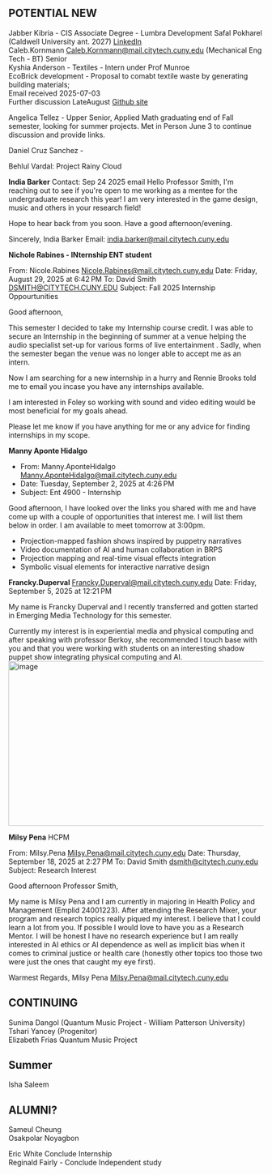 ## POTENTIAL NEW  
Jabber Kibria  -  CIS Associate Degree  - Lumbra Development
Safal Pokharel (Caldwell University ant. 2027) [LinkedIn](https://www.linkedin.com/in/safal-pokharel-55389821a?utm_source=share&utm_campaign=share_via&utm_content=profile&utm_medium=ios_app)  
Caleb.Kornmann <Caleb.Kornmann@mail.citytech.cuny.edu>  (Mechanical Eng Tech - BT) Senior  
Kyshia Anderson - Textiles - Intern under Prof Munroe  
  EcoBrick development - Proposal to comabt textile waste by generating building materials;  
  Email received 2025-07-03  
  Further discussion LateAugust 
  [Github site](https://github.com/C3l3stialRose/Material-Echoes-Fall-2025)  
  
Angelica Tellez - Upper Senior, Applied Math graduating end of Fall semester, looking for summer projects.  Met in Person June 3 to continue discussion and provide links.  

Daniel Cruz Sanchez - 

Behlul Vardal: Project Rainy Cloud  

**India Barker**
Contact: Sep 24 2025 email
Hello Professor Smith, I'm reaching out to see if you're open to me working as a mentee for the undergraduate research this year! I am very interested in the game design, music and others in your research field!

Hope to hear back from you soon. Have a good afternoon/evening.

Sincerely,
India Barker
Email: india.barker@mail.citytech.cuny.edu


**Nichole Rabines - INternship ENT student**
 
From: Nicole.Rabines <Nicole.Rabines@mail.citytech.cuny.edu>
Date: Friday, August 29, 2025 at 6:42 PM
To: David Smith <DSMITH@CITYTECH.CUNY.EDU>
Subject: Fall 2025 Internship Oppourtunities

Good afternoon,
 
This semester I decided to take my Internship course credit. I was able to secure an Internship in the beginning of summer at a venue helping the audio specialist set-up for various forms of live entertainment . Sadly, when the semester began the venue was no longer able to accept me as an intern.
 
Now I am searching for a new internship in a hurry and Rennie Brooks told me to email you incase you have any internships available.
 
I am interested in Foley so working with sound and video editing would be most beneficial for my goals ahead. 
 
Please let me know if you have anything for me or any advice for finding internships in my scope.


**Manny Aponte Hidalgo**
- From: Manny.AponteHidalgo <Manny.AponteHidalgo@mail.citytech.cuny.edu>
- Date: Tuesday, September 2, 2025 at 4:26 PM
- Subject: Ent 4900 - Internship

Good afternoon, I have looked over the links you shared with me and have come up with a couple of opportunities that interest me. I will list them below in order. I am available to meet tomorrow at 3:00pm. 

- Projection-mapped fashion shows inspired by puppetry narratives
- Video documentation of AI and human collaboration in BRPS
- Projection mapping and real-time visual effects integration 
- Symbolic visual elements for interactive narrative design

**Francky.Duperval** <Francky.Duperval@mail.citytech.cuny.edu>
Date: Friday, September 5, 2025 at 12:21 PM

My name is Francky Duperval and I recently transferred and gotten started in Emerging Media Technology for this semester.

Currently my interest is in experiential media and physical computing and after speaking with professor Berkoy, she recommended I touch base with you and that you were working  with students on an interesting shadow puppet show integrating physical computing and AI.
<img width="624" height="325" alt="image" src="https://github.com/user-attachments/assets/36ba3633-4d0b-4245-88ac-b193f0bca047" />

**Milsy Pena** HCPM

From: Milsy.Pena <Milsy.Pena@mail.citytech.cuny.edu>
Date: Thursday, September 18, 2025 at 2:27 PM
To: David Smith <dsmith@citytech.cuny.edu>
Subject: Research Interest

Good afternoon Professor Smith,

My name is Milsy Pena and I am currently in majoring in Health Policy and Management (Emplid 24001223). After attending the Research Mixer, your program and research topics really piqued my interest. I believe that I could learn a lot from you. If possible I would love to have you as a Research Mentor. I will be honest I have no research experience but I am really interested in AI ethics or AI dependence as well as implicit bias when it comes to criminal justice or health care (honestly other topics too those two were just the ones that caught my eye first). 

Warmest Regards,
Milsy Pena
Milsy.Pena@mail.citytech.cuny.edu




## CONTINUING

Sunima Dangol (Quantum Music Project - William Patterson University)  
Tshari Yancey  (Progenitor)  
Elizabeth Frias Quantum Music Project


## Summer
Isha Saleem 


## ALUMNI?  
Sameul Cheung  
Osakpolar Noyagbon  

Eric White Conclude Internship  
Reginald Fairly - Conclude Independent study  






